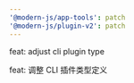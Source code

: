```yaml
---
'@modern-js/app-tools': patch
'@modern-js/plugin-v2': patch
---
```


feat: adjust cli plugin type

feat: 调整 CLI 插件类型定义

